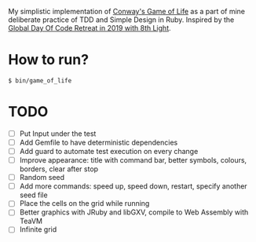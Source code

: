 My simplistic implementation of [Conway's Game of Life](https://en.wikipedia.org/wiki/Conway%27s_Game_of_Life) as a part of mine 
deliberate practice of TDD and Simple Design in Ruby. Inspired by the [Global Day Of Code Retreat in 2019 with 8th Light](http://geekvasyl.me/2019/11/17/The-Global-Day-of-Coderetreat-with-8th-Light/). 

# How to run?

`$ bin/game_of_life`

# TODO

- [ ] Put Input under the test
- [ ] Add Gemfile to have deterministic dependencies
- [ ] Add guard to automate test execution on every change
- [ ] Improve appearance: title with command bar, better symbols, colours, borders, clear after stop
- [ ] Random seed
- [ ] Add more commands: speed up, speed down, restart, specify another seed file
- [ ] Place the cells on the grid while running
- [ ] Better graphics with JRuby and libGXV, compile to Web Assembly with TeaVM 
- [ ] Infinite grid
